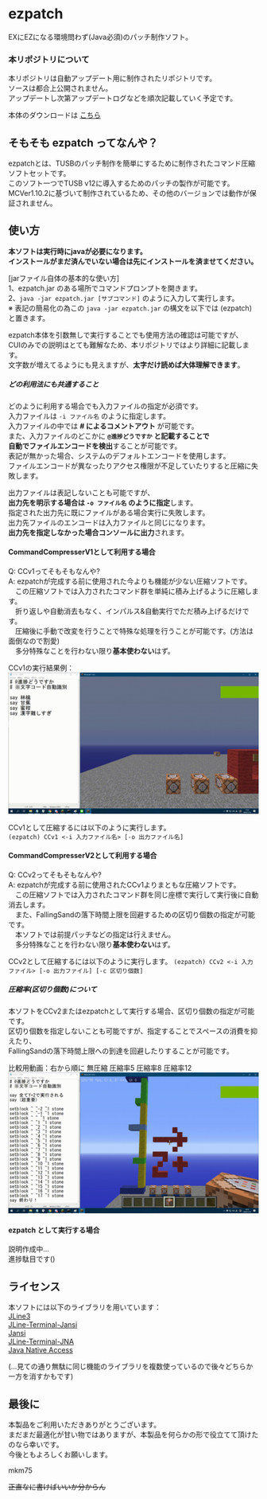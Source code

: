 # ezpatch
EXにEZになる環境問わず(Java必須)のパッチ制作ソフト。

### 本リポジトリについて
本リポジトリは自動アップデート用に制作されたリポジトリです。  
ソースは都合上公開されません。  
アップデートし次第アップデートログなどを順次記載していく予定です。  

本体のダウンロードは [こちら](ezpatch.jar?raw=true)

## そもそも ezpatch ってなんや？
ezpatchとは、TUSBのパッチ制作を簡単にするために制作されたコマンド圧縮ソフトセットです。  
このソフト一つでTUSB v12に導入するためのパッチの製作が可能です。  
MCVer1.10.2に基づいて制作されているため、その他のバージョンでは動作が保証されません。  

## 使い方

**本ソフトは実行時にjavaが必要になります。  
インストールがまだ済んでいない場合は先にインストールを済ませてください。**  
  
[jarファイル自体の基本的な使い方]  
1、ezpatch.jar のある場所でコマンドプロンプトを開きます。  
2、`java -jar ezpatch.jar [サブコマンド]` のように入力して実行します。  
※ 表記の簡易化の為この `java -jar ezpatch.jar` の構文を以下では (ezpatch) と置きます。  
  
ezpatch本体を引数無しで実行することでも使用方法の確認は可能ですが、  
CUIのみでの説明はとても難解なため、本リポジトリではより詳細に記載します。  
文字数が増えてるようにも見えますが、**太字だけ読めば大体理解できます**。

##### どの利用法にも共通すること

どのように利用する場合でも入力ファイルの指定が必須です。  
入力ファイルは `-i ファイル名` のように指定します。  
入力ファイルの中では **# によるコメントアウト** が可能です。  
また、入力ファイルのどこかに **`@進捗どうですか` と記載することで  
自動でファイルエンコードを検出**することが可能です。  
表記が無かった場合、システムのデフォルトエンコードを使用します。  
ファイルエンコードが異なったりアクセス権限が不足していたりすると圧縮に失敗します。  
  
出力ファイルは表記しないことも可能ですが、  
**出力先を明示する場合は `-o ファイル名` のように指定**します。  
指定された出力先に既にファイルがある場合実行に失敗します。  
出力先ファイルのエンコードは入力ファイルと同じになります。  
**出力先を指定しなかった場合コンソールに出力**されます。

#### CommandCompresserV1として利用する場合

Q: CCv1ってそもそもなんや?  
A: ezpatchが完成する前に使用された今よりも機能が少ない圧縮ソフトです。  
　この圧縮ソフトでは入力されたコマンド群を単純に積み上げるように圧縮します。  
　折り返しや自動消去もなく、インパルス&自動実行でただ積み上げるだけです。  
　圧縮後に手動で改変を行うことで特殊な処理を行うことが可能です。(方法は面倒なので割愛)  
　多分特殊なことを行わない限り**基本使わない**はず。
  
CCv1の実行結果例：  
![CCv1の実行結果例](pic/ccv1.gif)
  
CCv1として圧縮するには以下のように実行します。  
`(ezpatch) CCv1 <-i 入力ファイル名> [-o 出力ファイル名]`  

#### CommandCompresserV2として利用する場合

Q: CCv2ってそもそもなんや?  
A: ezpatchが完成する前に使用されたCCv1よりまともな圧縮ソフトです。  
　この圧縮ソフトでは入力されたコマンド群を同じ座標で実行して実行後に自動消去します。  
　また、FallingSandの落下時間上限を回避するための区切り個数の指定が可能です。  
　本ソフトでは前提パッチなどの指定は行えません。  
　多分特殊なことを行わない限り**基本使わない**はず。  

CCv2として圧縮するには以下のように実行します。
`(ezpatch) CCv2 <-i 入力ファイル> [-o 出力ファイル] [-c 区切り個数]`

##### 圧縮率(区切り個数)について

本ソフトをCCv2またはezpatchとして実行する場合、区切り個数の指定が可能です。  
区切り個数を指定しないことも可能ですが、指定することでスペースの消費を抑えたり、  
FallingSandの落下時間上限への到達を回避したりすることが可能です。  
  
比較用動画：右から順に 無圧縮 圧縮率5 圧縮率8 圧縮率12  
![右から順に 無圧縮 圧縮率5 圧縮率8 圧縮率12](pic/ccv2.gif)

#### ezpatch として実行する場合

説明作成中...  
進捗駄目です()

<!--

Q: ezpatchってそもそもなんや?　**(読まなくておk)**  
A: ezpatchとはTUSB専用に制作されたパッチ制作ソフトで、  
　このソフトを用いることで「競合を回避したパッチの製作」が可能になります。  
　TUSBではコマンドは機能ごとに列を分けて設置されているため、  
　同じ列に複数のパッチが導入されるとパッチが競合し、  
　製作者の意図しない動作が発生する恐れがあります。  
　本ソフトでは各パッチにIDを指定し使用するコマンド列を指定することで  
　パッチの競合を回避することが可能になります。  
  
ezpatchとして圧縮するには以下のように実行します。  
`(ezpatch) <パッチID(下記)> <-i 入力ファイル> [-o 出力ファイル] [-c 区切り個数] [-u 依存列(下記)]`  
  
...薄々気付いてるかもしれませんがかなり面倒な仕様になっています。  
おい製作者、なぜこんな直感的に使えないソフトにした(すみません  

##### パッチIDとは

パッチIDとは各々のTUSBパッチを区別するために用いられる重複不可のMCBlockIDですが、  
実際に設置されることを考慮し**「外部に影響を与えない」「外部干渉(破壊を除く)により変化しない」ブロックID**としています。  
本ソフト内ではメタデータ・データタグ(NBT)を指定するためにそれを**以下の表記で使用**します。  
  
**`ブロックID[@メタデータ[@データタグ(外括弧必須)]]`**

##### 依存列のフォーマット

**依存列は複数ある場合 `;` で区切ります**。  
  
個々の依存指定は以下のように行います。  
**`x,y,z[,前提パッチ[,上書き確認]]`**  

x,y,zには**変更を加えるコマンド列の先頭 (大抵の場合xは-1922)** が入ります。  
  
前提パッチが必要になる場合、座標の後にコンマを付けパッチID(上記)を指定します。  
指定しなかった場合何もパッチがないことを前提とします。  
**省略は可能ですが空白は不可能です**。
  
-->
## ライセンス

本ソフトには以下のライブラリを用いています：  
[JLine3](https://github.com/jline/jline3)  
[JLine-Terminal-Jansi](https://mvnrepository.com/artifact/org.jline/jline-terminal-jansi)  
[Jansi](https://fusesource.github.io/jansi/)  
[JLine-Terminal-JNA](https://mvnrepository.com/artifact/org.jline/jline-terminal-jna)  
[Java Native Access](https://github.com/java-native-access/jna)  
  
(...見ての通り無駄に同じ機能のライブラリを複数使っているので後々どちらか一方を消すかもです)

## 最後に

本製品をご利用いただきありがとうございます。  
まだまだ最適化が甘い物ではありますが、本製品を何らかの形で役立てて頂けたのなら幸いです。  
今後ともよろしくお願いします。  
  
mkm75  
  
  
~~正直なに書けばいいか分からん~~
